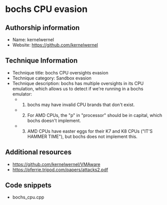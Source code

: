 # bochs CPU evasion

## Authorship information
* Name: kernelwernel
* Website: https://github.com/kernelwernel

## Technique Information
* Technique title: bochs CPU oversights evasion
* Technique category: Sandbox evasion
* Technique description:  bochs has multiple oversights in its CPU emulation, which allows us to detect if we're running in a bochs emulator:
    - 1. bochs may have invalid CPU brands that don't exist.
    - 2. For AMD CPUs, the "p" in "processor" should be in capital, which bochs doesn't implement.
    - 3. AMD CPUs have easter eggs for their K7 and K8 CPUs ("IT'S HAMMER TIME"), but bochs does not implement this.

## Additional resources
* https://github.com/kernelwernel/VMAware
* https://pferrie.tripod.com/papers/attacks2.pdf

## Code snippets
* bochs_cpu.cpp